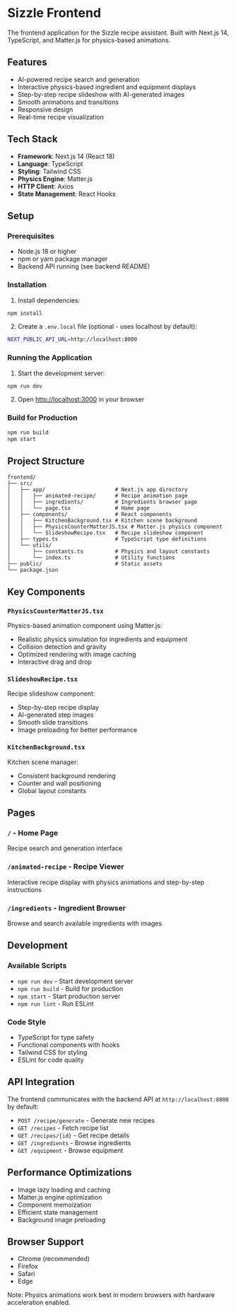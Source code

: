 # Sizzle Frontend

The frontend application for the Sizzle recipe assistant. Built with Next.js 14, TypeScript, and Matter.js for physics-based animations.

## Features

- AI-powered recipe search and generation
- Interactive physics-based ingredient and equipment displays
- Step-by-step recipe slideshow with AI-generated images
- Smooth animations and transitions
- Responsive design
- Real-time recipe visualization

## Tech Stack

- **Framework**: Next.js 14 (React 18)
- **Language**: TypeScript
- **Styling**: Tailwind CSS
- **Physics Engine**: Matter.js
- **HTTP Client**: Axios
- **State Management**: React Hooks

## Setup

### Prerequisites

- Node.js 18 or higher
- npm or yarn package manager
- Backend API running (see backend README)

### Installation

1. Install dependencies:

```bash
npm install
```

2. Create a `.env.local` file (optional - uses localhost by default):

```bash
NEXT_PUBLIC_API_URL=http://localhost:8000
```

### Running the Application

1. Start the development server:

```bash
npm run dev
```

2. Open [http://localhost:3000](http://localhost:3000) in your browser

### Build for Production

```bash
npm run build
npm start
```

## Project Structure

```
frontend/
├── src/
│   ├── app/                      # Next.js app directory
│   │   ├── animated-recipe/      # Recipe animation page
│   │   ├── ingredients/          # Ingredients browser page
│   │   └── page.tsx              # Home page
│   ├── components/               # React components
│   │   ├── KitchenBackground.tsx # Kitchen scene background
│   │   ├── PhysicsCounterMatterJS.tsx # Matter.js physics component
│   │   └── SlideshowRecipe.tsx   # Recipe slideshow component
│   ├── types.ts                  # TypeScript type definitions
│   └── utils/
│       ├── constants.ts          # Physics and layout constants
│       └── index.ts              # Utility functions
├── public/                       # Static assets
└── package.json
```

## Key Components

### `PhysicsCounterMatterJS.tsx`
Physics-based animation component using Matter.js:
- Realistic physics simulation for ingredients and equipment
- Collision detection and gravity
- Optimized rendering with image caching
- Interactive drag and drop

### `SlideshowRecipe.tsx`
Recipe slideshow component:
- Step-by-step recipe display
- AI-generated step images
- Smooth slide transitions
- Image preloading for better performance

### `KitchenBackground.tsx`
Kitchen scene manager:
- Consistent background rendering
- Counter and wall positioning
- Global layout constants

## Pages

### `/` - Home Page
Recipe search and generation interface

### `/animated-recipe` - Recipe Viewer
Interactive recipe display with physics animations and step-by-step instructions

### `/ingredients` - Ingredient Browser
Browse and search available ingredients with images

## Development

### Available Scripts

- `npm run dev` - Start development server
- `npm run build` - Build for production
- `npm start` - Start production server
- `npm run lint` - Run ESLint

### Code Style

- TypeScript for type safety
- Functional components with hooks
- Tailwind CSS for styling
- ESLint for code quality

## API Integration

The frontend communicates with the backend API at `http://localhost:8000` by default:

- `POST /recipe/generate` - Generate new recipes
- `GET /recipes` - Fetch recipe list
- `GET /recipes/{id}` - Get recipe details
- `GET /ingredients` - Browse ingredients
- `GET /equipment` - Browse equipment

## Performance Optimizations

- Image lazy loading and caching
- Matter.js engine optimization
- Component memoization
- Efficient state management
- Background image preloading

## Browser Support

- Chrome (recommended)
- Firefox
- Safari
- Edge

Note: Physics animations work best in modern browsers with hardware acceleration enabled.
